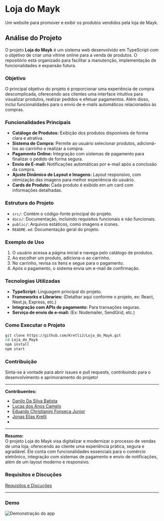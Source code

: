 # Loja do Mayk

Um website para promover e exibir os produtos vendidos pela loja de Mayk.

## Análise do Projeto

O projeto **Loja do Mayk** é um sistema web desenvolvido em TypeScript com o objetivo de criar uma vitrine online para a venda de produtos. O repositório está organizado para facilitar a manutenção, implementação de funcionalidades e expansão futura.

### Objetivo

O principal objetivo do projeto é proporcionar uma experiência de compra descomplicada, oferecendo aos clientes uma interface intuitiva para visualizar produtos, realizar pedidos e efetuar pagamentos. Além disso, inclui funcionalidades para o envio de e-mails automáticos relacionados às compras.

### Funcionalidades Principais

- **Catálogo de Produtos:** Exibição dos produtos disponíveis de forma clara e atrativa.
- **Sistema de Compra:** Permite ao usuário selecionar produtos, adicioná-los ao carrinho e realizar a compra.
- **Pagamento Online:** Integração com sistemas de pagamento para finalizar o pedido de forma segura.
- **Envio de E-mail:** Notificações automáticas por e-mail após a conclusão da compra.
- **Ajuste Dinâmico de Layout e Imagens:** Layout responsivo, com otimização das imagens para melhor experiência do usuário.
- **Cards de Produto:** Cada produto é exibido em um card com informações detalhadas.

### Estrutura do Projeto

- `src/`: Contém o código-fonte principal do projeto.
- `docs/`: Documentação, incluindo requisitos funcionais e não funcionais.
- `public/`: Arquivos estáticos, como imagens e ícones.
- `README.md`: Documentação geral do projeto.

### Exemplo de Uso

1. O usuário acessa a página inicial e navega pelo catálogo de produtos.
2. Ao escolher um produto, adiciona-o ao carrinho.
3. No carrinho, revisa os itens e segue para o pagamento.
4. Após o pagamento, o sistema envia um e-mail de confirmação.

### Tecnologias Utilizadas

- **TypeScript:** Linguagem principal do projeto.
- **Frameworks e Libraries:** (Detalhar aqui conforme o projeto, ex: React, Next.js, Express, etc.)
- **Integração com APIs de pagamento:** Para transações seguras.
- **Serviço de envio de e-mail:** (Ex: Nodemailer, SendGrid, etc.)

### Como Executar o Projeto

```bash
git clone https://github.com/KretliJ/Loja_do_Mayk.git
cd Loja_do_Mayk
npm install
npm start
```

### Contribuição

Sinta-se à vontade para abrir issues e pull requests, contribuindo para o desenvolvimento e aprimoramento do projeto!

---
**Contribuentes:**  
- [Danilo Da Silva Batista](https://github.com/kovarike)
- [Lucas dos Anos Camelo](https://github.com/kyamel)
- [Eduardo Christianini Fonseca Junior](github.com/EduardoC-Fonseca)
- [Jonas Elias Kretli](https://github.com/KretliJ)
-

---
**Resumo:**  
O projeto Loja do Mayk visa digitalizar e modernizar o processo de vendas de uma loja, oferecendo ao cliente uma experiência prática, segura e agradável. Ele conta com funcionalidades essenciais para o comércio eletrônico, integração com sistemas de pagamento e envio de notificações, além de um layout moderno e responsivo.

### Requisitos e Discuções
[Requisitos e Discuções](/docs/required.md)

---

### Demo

![Demonstração do app](/public/demo.gif)
  

